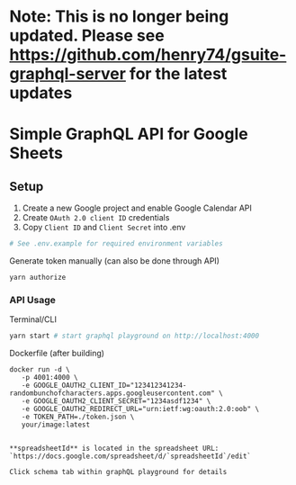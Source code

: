 # Note: This is no longer being updated.  Please see https://github.com/henry74/gsuite-graphql-server for the latest updates

# Simple GraphQL API for Google Sheets

## Setup

1. Create a new Google project and enable Google Calendar API
2. Create `OAuth 2.0 client ID` credentials
3. Copy `Client ID` and `Client Secret` into .env

```bash
# See .env.example for required environment variables
```

Generate token manually (can also be done through API)

```
yarn authorize
```

### API Usage

Terminal/CLI

```bash
yarn start # start graphql playground on http://localhost:4000
```

Dockerfile (after building)

```
docker run -d \
   -p 4001:4000 \
   -e GOOGLE_OAUTH2_CLIENT_ID="123412341234-randombunchofcharacters.apps.googleusercontent.com" \
   -e GOOGLE_OAUTH2_CLIENT_SECRET="1234asdf1234" \
   -e GOOGLE_OAUTH2_REDIRECT_URL="urn:ietf:wg:oauth:2.0:oob" \
   -e TOKEN_PATH=./token.json \
   your/image:latest


**spreadsheetId** is located in the spreadsheet URL: `https://docs.google.com/spreadsheet/d/`spreadsheetId`/edit`

Click schema tab within graphQL playground for details
```
